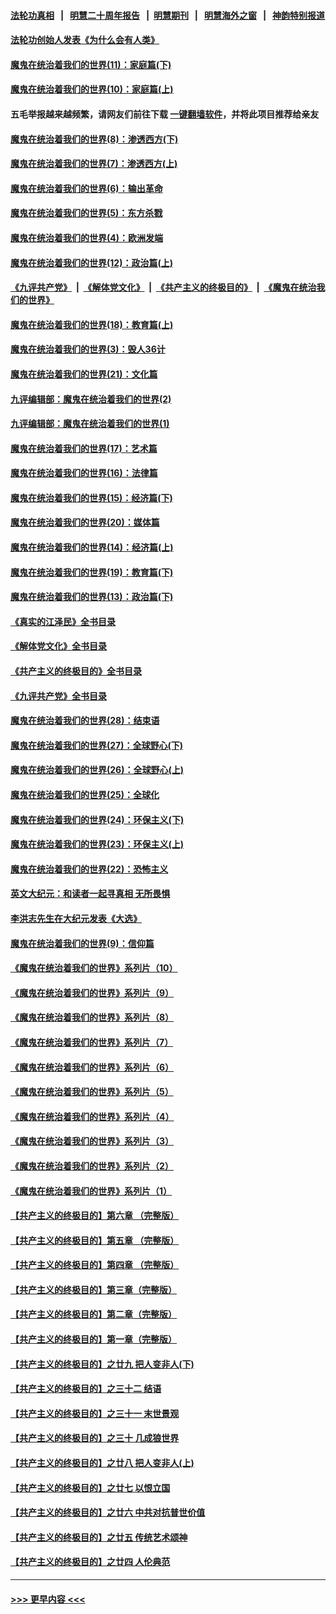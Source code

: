 #### [法轮功真相](https://github.com/gfw-breaker/truth/blob/master/README.md?t=0) &nbsp;&nbsp;|&nbsp;&nbsp; [明慧二十周年报告](https://github.com/gfw-breaker/mh-reports/blob/master/README.md?t=0) &nbsp;&nbsp;|&nbsp;&nbsp;[明慧期刊](https://github.com/gfw-breaker/mh-qikan) &nbsp;&nbsp;|&nbsp;&nbsp; [明慧海外之窗](https://github.com/gfw-breaker/mh-news/blob/master/README.md?t=0) &nbsp;&nbsp;|&nbsp;&nbsp; [神韵特别报道](https://github.com/gfw-breaker/mh-news/blob/master/shenyun.md?t=0)
#### [法轮功创始人发表《为什么会有人类》](../pages/nsc422/n13912117.md?t=02130344) 
#### [魔鬼在统治着我们的世界(11)：家庭篇(下)](../pages/nsc422/n10440961.md?t=02130344) 
#### [魔鬼在统治着我们的世界(10)：家庭篇(上)](../pages/nsc422/n10435448.md?t=02130344) 
#### 五毛举报越来越频繁，请网友们前往下载 [一键翻墙软件](https://github.com/gfw-breaker/ssr-accounts)，并将此项目推荐给亲友
#### [魔鬼在统治着我们的世界(8)：渗透西方(下)](../pages/nsc422/n10429603.md?t=02130344) 
#### [魔鬼在统治着我们的世界(7)：渗透西方(上)](../pages/nsc422/n10426013.md?t=02130344) 
#### [魔鬼在统治着我们的世界(6)：输出革命](../pages/nsc422/n10421536.md?t=02130344) 
#### [魔鬼在统治着我们的世界(5)：东方杀戮](../pages/nsc422/n10417707.md?t=02130344) 
#### [魔鬼在统治着我们的世界(4)：欧洲发端](../pages/nsc422/n10414890.md?t=02130344) 
#### [魔鬼在统治着我们的世界(12)：政治篇(上)](../pages/nsc422/n10444576.md?t=02130344) 
#### [《九评共产党》](https://github.com/begood0513/9ping.md/blob/master/README.md) &nbsp;|&nbsp; [《解体党文化》](../../../../jtdwh.md/blob/master/README.md)  &nbsp;|&nbsp; [《共产主义的终极目的》](../../../../gczydzjmd.md/blob/master/README.md) &nbsp;|&nbsp; [《魔鬼在统治我们的世界》](../../../../mgztzwmdsj.md/blob/master/README.md) 
#### [魔鬼在统治着我们的世界(18)：教育篇(上)](../pages/nsc422/n10526970.md?t=02130344) 
#### [魔鬼在统治着我们的世界(3)：毁人36计](../pages/nsc422/n10411583.md?t=02130344) 
#### [魔鬼在统治着我们的世界(21)：文化篇](../pages/nsc422/n10597706.md?t=02130344) 
#### [九评编辑部：魔鬼在统治着我们的世界(2)](../pages/nsc422/n10410036.md?t=02130344) 
#### [九评编辑部：魔鬼在统治着我们的世界(1)](../pages/nsc422/n10406825.md?t=02130344) 
#### [魔鬼在统治着我们的世界(17)：艺术篇](../pages/nsc422/n10499093.md?t=02130344) 
#### [魔鬼在统治着我们的世界(16)：法律篇](../pages/nsc422/n10485969.md?t=02130344) 
#### [魔鬼在统治着我们的世界(15)：经济篇(下)](../pages/nsc422/n10469975.md?t=02130344) 
#### [魔鬼在统治着我们的世界(20)：媒体篇](../pages/nsc422/n10586579.md?t=02130344) 
#### [魔鬼在统治着我们的世界(14)：经济篇(上)](../pages/nsc422/n10457370.md?t=02130344) 
#### [魔鬼在统治着我们的世界(19)：教育篇(下)](../pages/nsc422/n10564808.md?t=02130344) 
#### [魔鬼在统治着我们的世界(13)：政治篇(下)](../pages/nsc422/n10448270.md?t=02130344) 
#### [《真实的江泽民》全书目录](../pages/nsc422/n13721399.md?t=02130344) 
#### [《解体党文化》全书目录](../pages/nsc422/n13721157.md?t=02130344) 
#### [《共产主义的终极目的》全书目录](../pages/nsc422/n13721048.md?t=02130344) 
#### [《九评共产党》全书目录](../pages/nsc422/n13708085.md?t=02130344) 
#### [魔鬼在统治着我们的世界(28)：结束语](../pages/nsc422/n10936246.md?t=02130344) 
#### [魔鬼在统治着我们的世界(27)：全球野心(下)](../pages/nsc422/n10928319.md?t=02130344) 
#### [魔鬼在统治着我们的世界(26)：全球野心(上)](../pages/nsc422/n10900318.md?t=02130344) 
#### [魔鬼在统治着我们的世界(25)：全球化](../pages/nsc422/n10788205.md?t=02130344) 
#### [魔鬼在统治着我们的世界(24)：环保主义(下)](../pages/nsc422/n10695307.md?t=02130344) 
#### [魔鬼在统治着我们的世界(23)：环保主义(上)](../pages/nsc422/n10688613.md?t=02130344) 
#### [魔鬼在统治着我们的世界(22)：恐怖主义](../pages/nsc422/n10614727.md?t=02130344) 
#### [英文大纪元：和读者一起寻真相 无所畏惧](../pages/nsc422/n12542027.md?t=02130344) 
#### [李洪志先生在大纪元发表《大选》](../pages/nsc422/n12534746.md?t=02130344) 
#### [魔鬼在统治着我们的世界(9)：信仰篇](../pages/nsc422/n10432159.md?t=02130344) 
#### [《魔鬼在统治着我们的世界》系列片（10）](../pages/nsc422/n12292670.md?t=02130344) 
#### [《魔鬼在统治着我们的世界》系列片（9）](../pages/nsc422/n12290859.md?t=02130344) 
#### [《魔鬼在统治着我们的世界》系列片（8）](../pages/nsc422/n12287445.md?t=02130344) 
#### [《魔鬼在统治着我们的世界》系列片（7）](../pages/nsc422/n12283425.md?t=02130344) 
#### [《魔鬼在统治着我们的世界》系列片（6）](../pages/nsc422/n12282314.md?t=02130344) 
#### [《魔鬼在统治着我们的世界》系列片（5）](../pages/nsc422/n12281419.md?t=02130344) 
#### [《魔鬼在统治着我们的世界》系列片（4）](../pages/nsc422/n12274024.md?t=02130344) 
#### [《魔鬼在统治着我们的世界》系列片（3）](../pages/nsc422/n12271322.md?t=02130344) 
#### [《魔鬼在统治着我们的世界》系列片（2）](../pages/nsc422/n12269049.md?t=02130344) 
#### [《魔鬼在统治着我们的世界》系列片（1）](../pages/nsc422/n12267575.md?t=02130344) 
#### [【共产主义的终极目的】第六章 （完整版）](../pages/nsc422/n11428913.md?t=02130344) 
#### [【共产主义的终极目的】第五章 （完整版）](../pages/nsc422/n11428912.md?t=02130344) 
#### [【共产主义的终极目的】第四章 （完整版）](../pages/nsc422/n11428907.md?t=02130344) 
#### [【共产主义的终极目的】第三章（完整版）](../pages/nsc422/n11428848.md?t=02130344) 
#### [【共产主义的终极目的】第二章（完整版）](../pages/nsc422/n11428831.md?t=02130344) 
#### [【共产主义的终极目的】第一章（完整版）](../pages/nsc422/n11417651.md?t=02130344) 
#### [【共产主义的终极目的】之廿九 把人变非人(下)](../pages/nsc422/n11344140.md?t=02130344) 
#### [【共产主义的终极目的】之三十二 结语](../pages/nsc422/n11360535.md?t=02130344) 
#### [【共产主义的终极目的】之三十一 末世景观](../pages/nsc422/n11351129.md?t=02130344) 
#### [【共产主义的终极目的】之三十 几成狼世界](../pages/nsc422/n11348280.md?t=02130344) 
#### [【共产主义的终极目的】之廿八 把人变非人(上)](../pages/nsc422/n11340492.md?t=02130344) 
#### [【共产主义的终极目的】之廿七 以恨立国](../pages/nsc422/n11336944.md?t=02130344) 
#### [【共产主义的终极目的】之廿六 中共对抗普世价值](../pages/nsc422/n11324785.md?t=02130344) 
#### [【共产主义的终极目的】之廿五 传统艺术颂神](../pages/nsc422/n11296396.md?t=02130344) 
#### [【共产主义的终极目的】之廿四 人伦典范](../pages/nsc422/n11296397.md?t=02130344) 

----
#### [ >>> 更早内容 <<< ](../indexes/nsc422-earlier.md)
